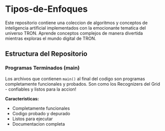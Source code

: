 # Tipos-de-Enfoques
Este repositorio contiene una coleccion de algoritmos y conceptos de inteligencia artificial implementados con la emocionante tematica del universo TRON. Aprende conceptos complejos de manera divertida mientras exploras el mundo digital de TRON.

## Estructura del Repositorio

### Programas Terminados (main)
Los archivos que contienen `main()` al final del codigo son programas completamente funcionales y probados. Son como los Recognizers del Grid - confiables y listos para la accion!

**Caracteristicas:**
- Completamente funcionales
- Codigo probado y depurado
- Listos para ejecutar
- Documentacion completa